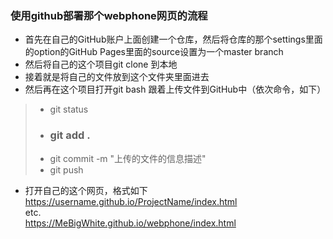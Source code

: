 ### 使用github部署那个webphone网页的流程   
* 首先在自己的GitHub账户上面创建一个仓库，然后将仓库的那个settings里面的option的GitHub Pages里面的source设置为一个master branch  
* 然后将自己的这个项目git clone 到本地  
* 接着就是将自己的文件放到这个文件夹里面进去  
* 然后再在这个项目打开git bash 跟着上传文件到GitHub中（依次命令，如下）
>*  git status 
>*  ### git add . ###
>*  git commit -m "上传的文件的信息描述"
>*  git push  
* 打开自己的这个网页，格式如下 https://username.github.io/ProjectName/index.html   
etc.  
https://MeBigWhite.github.io/webphone/index.html